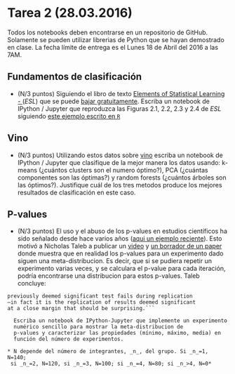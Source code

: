 # Tarea 2 (28.03.2016) 

Todos los notebooks deben encontrarse en un repositorio de GitHub.
Solamente se pueden utilizar librerias de Python que se hayan demostrado en clase.
La fecha límite de entrega es el Lunes 18 de Abril del 2016 a las 7AM. 

## Fundamentos de clasificación

* (N/3 puntos) Siguiendo el libro de texto [Elements of Statistical
Learning - ](http://statweb.stanford.edu/~tibs/ElemStatLearn/) (*ESL*) que se
puede [bajar gratuitamente](http://statweb.stanford.edu/~tibs/ElemStatLearn/printings/ESLII_print10.pdf).
Escriba un notebook de IPython / Jupyter que reproduzca las Figuras
2.1, 2.2, 2.3 y 2.4 de *ESL* siguiendo [este ejemplo escrito en ```R```](http://finiterank.github.io/TESL/tresmodelos.html) 

## Vino

* (N/3 puntos) 
Utilizando estos datos sobre
[vino](http://archive.ics.uci.edu/ml/datasets/Wine) escriba un
notebook  de IPython / Jupyter  que clasifique de la mejor manera los
datos usando: k-means (¿cuántos clusters son el numero óptimo?),
PCA (¿cuántas componentes son las óptimas?) y random forests (¿cuántos
árboles son las óptimos?). Justifique cuál de los tres metodos produce los
mejores resultados de clasificación en este caso.



## P-values

* (N/3 puntos) El uso y el abuso de los p-values en estudios
  científicos ha sido señalado desde hace varios años ([aqui un
  ejemplo
  reciente](http://www.nature.com/news/statisticians-issue-warning-over-misuse-of-p-values-1.19503)). 
Esto  motivó a Nicholas Taleb a publicar un [video](https://www.youtube.com/watch?v=8qrfSh07rT0) y [un borrador de un
  paper](http://www.fooledbyrandomness.com/pvalues.pdf) donde muestra que en realidad los p-values para un experimento
  dado siguen una meta-distribucion. Es decir, que si se pudiera repetir
  un experimento varias veces, y se calculara el p-value para cada
  iteración, podría encontrarse una distribucion para estos
  p-values. Taleb concluye: 

```There should be no surprise that a
previously deemed significant test fails during replication
–in fact it is the replication of results deemed significant
at a close margin that should be surprising.```

  Escriba un notebook de IPython-Jupyter que implemente un experimento
  numérico sencillo para mostrar la meta-distribucion de
  p-values y caracterizar las propiedades (mínimo, máximo, media) en
  función del número de experimentos.  

* N depende del número de integrantes, _n_, del grupo. Si _n_=1, N=140;
 si _n_=2, N=120, si _n_=3, N=100; si _n_=4, N=80; si _n_>4, N=0*